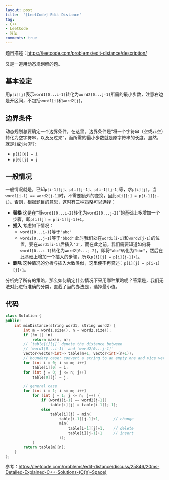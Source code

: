 ```yaml
---
layout: post
title:  "[LeetCode] Edit Distance"
tag:
- C++
- LeetCode
- 算法
comments: true
---
```


题目描述：<https://leetcode.com/problems/edit-distance/description/>

又是一道用动态规划解的题。

## 基本设定

用`p[i][j]`表示`word1[0...i-1]`转化为`word2[0...j-1]`所需的最小步数，注意右边是开区间，不包括`word1[i]`和`word2[j]`。

## 边界条件

动态规划总要确定一个边界条件，在这里，边界条件是“将一个字符串（空或非空）转化为空字符串，以及反过来”，而所需的最小步数就是原字符串的长度。显然，就是`i`或`j`为0时:

- `p[i][0] = i`
- `p[0][j] = j`

## 一般情况

一般情况就是，已知`p[i-1][j]`、`p[i][j-1]`、`p[i-1][j-1]`等，求`p[i][j]`。当`word1[i-1] == word2[j-1]`时，不需要额外的变换，因此`p[i][j] = p[i-1][j-1]`。否则，根据题目的意思，这时有三种策略可以选择：

- **替换**
这是在“将`word1[0...i-2]`转化为`word2[0...j-2]`”的基础上多增加一个步骤，即`p[i][j] = p[i-1][j-1]+1`。
- **插入**
考虑如下情况：
    * `word1[0...i-1]`等于`"abc"`
    * `word2[0...j-1]`等于`"bbcd"`
此时我们处在`word1[i-1]`和`word2[j-1]`的位置，要在`word1[i-1]`后插入`'d'`，而在此之前，我们需要知道如何将`word1[0...i-1]`转化为`word2[0...j-2]`，即将`"abc"`转化为`"bbc"`，然后在此基础上增加一个插入的步骤，所以`p[i][j] = p[i][j-1]+1`。
- **删除**
这种情况的分析与插入大致类似，这里便不再赘述：`p[i][j] = p[i-1][j]+1`。

分析完了所有的策略，那么如何确定什么情况下采用哪种策略呢？答案是，我们无法对此进行准确的分类，直截了当的办法是，选择最小值。

## 代码

```cpp
class Solution {
public:
    int minDistance(string word1, string word2) {
        int m = word1.size(), n = word2.size();
        if (!m || !n)
            return max(m, n);
        // `table[i][j]` denote the distance between 
        // `word1[0...i-1]` and `word2[0...j-1]`
        vector<vector<int>> table(m+1, vector<int>(n+1));
        // boundary case: convert a string to an empty one and vice versa
        for (int i = 0; i <= m; i++)
            table[i][0] = i;
        for (int j = 0; j <= n; j++)
            table[0][j] = j;

        // general case
        for (int i = 1; i <= m; i++)
            for (int j = 1; j <= n; j++) {
                if (word1[i-1] == word2[j-1])
                    table[i][j] = table[i-1][j-1];
                else
                    table[i][j] = min(
                        table[i-1][j-1]+1,      // change
                        min( 
                            table[i-1][j]+1,    // delete
                            table[i][j-1]+1     // insert
                        ));
            }
        return table[m][n];
    }
};
```

参考：<https://leetcode.com/problems/edit-distance/discuss/25846/20ms-Detailed-Explained-C++-Solutions-(O(n)-Space)>
